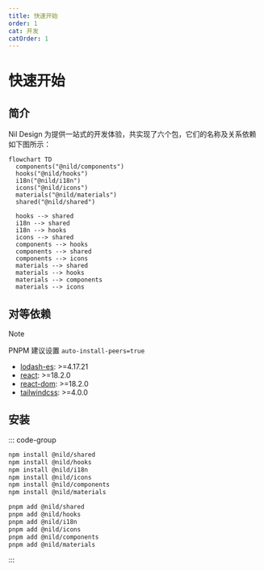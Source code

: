 ```yaml
---
title: 快速开始
order: 1
cat: 开发
catOrder: 1
---
```


# 快速开始

## 简介

Nil Design 为提供一站式的开发体验，共实现了六个包，它们的名称及关系依赖如下图所示：

```mermaid
flowchart TD
  components("@nild/components")
  hooks("@nild/hooks")
  i18n("@nild/i18n")
  icons("@nild/icons")
  materials("@nild/materials")
  shared("@nild/shared")

  hooks --> shared
  i18n --> shared
  i18n --> hooks
  icons --> shared
  components --> hooks
  components --> shared
  components --> icons
  materials --> shared
  materials --> hooks
  materials --> components
  materials --> icons
```

## 对等依赖

> [!NOTE]
> PNPM 建议设置 `auto-install-peers=true`

- [lodash-es](https://www.npmjs.com/package/lodash-es): >=4.17.21
- [react](https://www.npmjs.com/package/react): >=18.2.0
- [react-dom](https://www.npmjs.com/package/react-dom): >=18.2.0
- [tailwindcss](https://www.npmjs.com/package/tailwindcss): >=4.0.0

## 安装

::: code-group
```sh [NPM]
npm install @nild/shared
npm install @nild/hooks
npm install @nild/i18n
npm install @nild/icons
npm install @nild/components
npm install @nild/materials
```
```sh [PNPM]
pnpm add @nild/shared
pnpm add @nild/hooks
pnpm add @nild/i18n
pnpm add @nild/icons
pnpm add @nild/components
pnpm add @nild/materials
```
:::